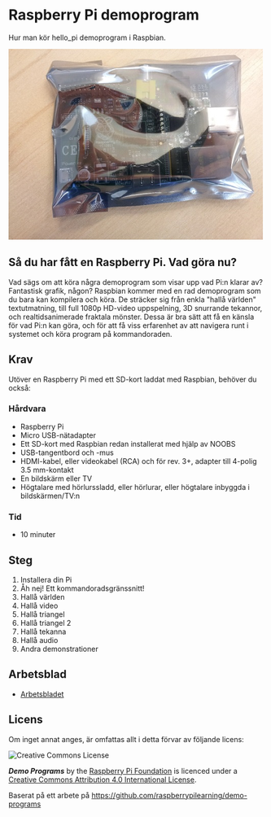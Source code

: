 # Raspberry Pi demoprogram

Hur man kör hello_pi demoprogram i Raspbian.

![image](./images/cover.jpg "Raspberry Pi")

## Så du har fått en Raspberry Pi. Vad göra nu?

Vad sägs om att köra några demoprogram som visar upp vad Pi:n klarar av? Fantastisk grafik, någon?
Raspbian kommer med en rad demoprogram som du bara kan kompilera och köra. De sträcker sig från enkla "hallå världen" textutmatning, till full 1080p HD-video uppspelning, 3D snurrande tekannor, och realtidsanimerade fraktala mönster.
Dessa är bra sätt att få en känsla för vad Pi:n kan göra, och för att få viss erfarenhet av att navigera runt i systemet och köra program på kommandoraden.

## Krav

Utöver en Raspberry Pi med ett SD-kort laddat med Raspbian, behöver du också:

### Hårdvara

- Raspberry Pi
- Micro USB-nätadapter
- Ett SD-kort med Raspbian redan installerat med hjälp av NOOBS
- USB-tangentbord och -mus
- HDMI-kabel, eller videokabel (RCA) och för rev. 3+, adapter till 4-polig 3.5 mm-kontakt
- En bildskärm eller TV
- Högtalare med hörlurssladd, eller hörlurar, eller högtalare inbyggda i bildskärmen/TV:n

### Tid

- 10 minuter

## Steg

1. Installera din Pi
1. Åh nej! Ett kommandoradsgränssnitt!
1. Hallå världen
1. Hallå video
1. Hallå triangel
1. Hallå triangel 2
1. Hallå tekanna
1. Hallå audio
1. Andra demonstrationer

## Arbetsblad
- [Arbetsbladet](worksheet.md)

## Licens

Om inget annat anges, är omfattas allt i detta förvar av följande licens:

![Creative Commons License](http://i.creativecommons.org/l/by-sa/4.0/88x31.png)

***Demo Programs*** by the [Raspberry Pi Foundation](http://raspberrypi.org) is licenced under a [Creative Commons Attribution 4.0 International License](http://creativecommons.org/licenses/by-sa/4.0/).

Baserat på ett arbete på https://github.com/raspberrypilearning/demo-programs
